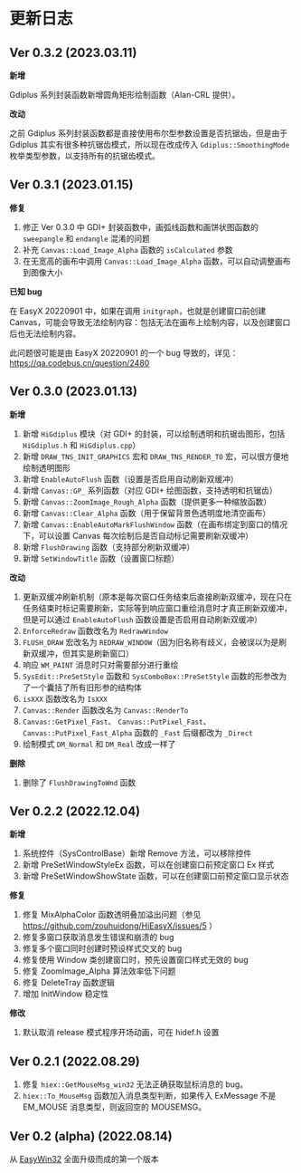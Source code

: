 # 更新日志

## Ver 0.3.2 (2023.03.11)

**新增**

Gdiplus 系列封装函数新增圆角矩形绘制函数（Alan-CRL 提供）。

**改动**

之前 Gdiplus 系列封装函数都是直接使用布尔型参数设置是否抗锯齿，但是由于 Gdiplus 其实有很多种抗锯齿模式，所以现在改成传入 `Gdiplus::SmoothingMode` 枚举类型参数，以支持所有的抗锯齿模式。

## Ver 0.3.1 (2023.01.15)

**修复**

1. 修正 Ver 0.3.0 中 GDI+ 封装函数中，画弧线函数和画饼状图函数的 `sweepangle` 和 `endangle` 混淆的问题
2. 补充 `Canvas::Load_Image_Alpha` 函数的 `isCalculated` 参数
3. 在无宽高的画布中调用 `Canvas::Load_Image_Alpha` 函数，可以自动调整画布到图像大小

**已知 bug**

在 EasyX 20220901 中，如果在调用 `initgraph`，也就是创建窗口前创建 Canvas，可能会导致无法绘制内容：包括无法在画布上绘制内容，以及创建窗口后也无法绘制内容。

此问题很可能是由 EasyX 20220901 的一个 bug 导致的，详见：https://qa.codebus.cn/question/2480


## Ver 0.3.0 (2023.01.13)

**新增**
1. 新增 `HiGdiplus` 模块（对 GDI+ 的封装，可以绘制透明和抗锯齿图形，包括 `HiGdiplus.h` 和 `HiGdiplus.cpp`）
2. 新增 `DRAW_TNS_INIT_GRAPHICS` 宏和 `DRAW_TNS_RENDER_TO` 宏，可以很方便地绘制透明图形
3. 新增 `EnableAutoFlush` 函数（设置是否启用自动刷新双缓冲）
4. 新增 `Canvas::GP_` 系列函数（对应 GDI+ 绘图函数，支持透明和抗锯齿）
5. 新增 `Canvas::ZoomImage_Rough_Alpha` 函数（提供更多一种缩放函数）
6. 新增 `Canvas::Clear_Alpha` 函数（用于保留背景色透明度地清空画布）
7. 新增 `Canvas::EnableAutoMarkFlushWindow` 函数（在画布绑定到窗口的情况下，可以设置 Canvas 每次绘制后是否自动标记需要刷新双缓冲）
8. 新增 `FlushDrawing` 函数（支持部分刷新双缓冲）
9. 新增 `SetWindowTitle` 函数（设置窗口标题）

**改动**
1. 更新双缓冲刷新机制（原本是每次窗口任务结束后直接刷新双缓冲，现在只在任务结束时标记需要刷新，实际等到响应窗口重绘消息时才真正刷新双缓冲，但是可以通过 `EnableAutoFlush` 函数设置是否启用自动刷新双缓冲）
2. `EnforceRedraw` 函数改名为 `RedrawWindow`
3. `FLUSH_DRAW` 宏改名为 `REDRAW_WINDOW`（因为旧名称有歧义，会被误以为是刷新双缓冲，但其实是刷新窗口）
4. 响应 `WM_PAINT` 消息时只对需要部分进行重绘
5. `SysEdit::PreSetStyle` 函数和 `SysComboBox::PreSetStyle` 函数的形参改为了一个囊括了所有旧形参的结构体
6. `isXXX` 函数改名为 `IsXXX`
7. `Canvas::Render` 函数改名为 `Canvas::RenderTo`
8. `Canvas::GetPixel_Fast`、 `Canvas::PutPixel_Fast`、 `Canvas::PutPixel_Fast_Alpha` 函数的 `_Fast` 后缀都改为 `_Direct`
9. 绘制模式 `DM_Normal` 和 `DM_Real` 改成一样了

**删除**
1. 删除了 `FlushDrawingToWnd` 函数


## Ver 0.2.2 (2022.12.04)

**新增**
1. 系统控件（SysControlBase）新增 Remove 方法，可以移除控件
2. 新增 PreSetWindowStyleEx 函数，可以在创建窗口前预定窗口 Ex 样式
3. 新增 PreSetWindowShowState 函数，可以在创建窗口前预定窗口显示状态

**修复**
1. 修复 MixAlphaColor 函数透明叠加溢出问题（参见 https://github.com/zouhuidong/HiEasyX/issues/5 ）
2. 修复多窗口获取消息发生错误和崩溃的 bug
3. 修复多个窗口同时创建时预设样式交叉的 bug
4. 修复使用 Window 类创建窗口时，预先设置窗口样式无效的 bug
5. 修复 ZoomImage_Alpha 算法效率低下问题
6. 修复 DeleteTray 函数逻辑
7. 增加 InitWindow 稳定性

**修改**
1. 默认取消 release 模式程序开场动画，可在 hidef.h 设置

## Ver 0.2.1 (2022.08.29)

1. 修复 `hiex::GetMouseMsg_win32` 无法正确获取鼠标消息的 bug。
2. `hiex::To_MouseMsg` 函数加入消息类型判断，如果传入 ExMessage 不是 EM_MOUSE 消息类型，则返回空的 MOUSEMSG。

## Ver 0.2 (alpha) (2022.08.14)

从 [EasyWin32](http://github.com/zouhuidong/EasyWin32) 全面升级而成的第一个版本
